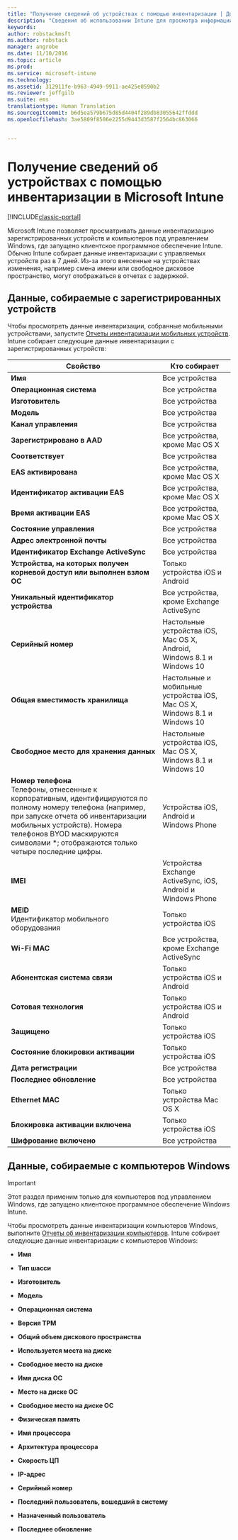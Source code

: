 ```yaml
---
title: "Получение сведений об устройствах с помощью инвентаризации | Документы Майкрософт"
description: "Сведения об использовании Intune для просмотра информации об оборудовании управляемых устройств."
keywords: 
author: robstackmsft
ms.author: robstack
manager: angrobe
ms.date: 11/10/2016
ms.topic: article
ms.prod: 
ms.service: microsoft-intune
ms.technology: 
ms.assetid: 312911fe-b963-4949-9911-ae425e0590b2
ms.reviewer: jeffgilb
ms.suite: ems
translationtype: Human Translation
ms.sourcegitcommit: b6d5ea579b675d85d4404f289db83055642ffddd
ms.openlocfilehash: 3ae5809f8506e2255d9443d3587f2564bc863066


---
```


# <a name="understand-your-devices-with-inventory-in-microsoft-intune"></a>Получение сведений об устройствах с помощью инвентаризации в Microsoft Intune

[!INCLUDE[classic-portal](../includes/classic-portal.md)]

Microsoft Intune позволяет просматривать данные инвентаризацию зарегистрированных устройств и компьютеров под управлением Windows, где запущено клиентское программное обеспечение Intune.
Обычно Intune собирает данные инвентаризации с управляемых устройств раз в 7 дней. Из-за этого внесенные на устройствах изменения, например смена имени или свободное дисковое пространство, могут отображаться в отчетах с задержкой.

## <a name="whats-collected-from-enrolled-devices"></a>Данные, собираемые с зарегистрированных устройств
Чтобы просмотреть данные инвентаризации, собранные мобильными устройствами, запустите [Отчеты инвентаризации мобильных устройств](understand-microsoft-intune-operations-by-using-reports.md). Intune собирает следующие данные инвентаризации с зарегистрированных устройств:

|Свойство|Кто собирает|
|------------|-----------------------|
|**Имя**|Все устройства|
|**Операционная система**|Все устройства|
|**Изготовитель**|Все устройства|
|**Модель**|Все устройства|
|**Канал управления**|Все устройства|
|**Зарегистрировано в AAD**|Все устройства, кроме Mac OS X|
|**Соответствует**|Все устройства|
|**EAS активирована**|Все устройства, кроме Mac OS X|
|**Идентификатор активации EAS**|Все устройства, кроме Mac OS X|
|**Время активации EAS**|Все устройства, кроме Mac OS X|
|**Состояние управления**|Все устройства|
|**Адрес электронной почты**|Все устройства|
|**Идентификатор Exchange ActiveSync**|Все устройства|
|**Устройства, на которых получен корневой доступ или выполнен взлом ОС**|Только устройства iOS и Android|
|**Уникальный идентификатор устройства**|Все устройства, кроме Exchange ActiveSync|
|**Серийный номер**|Настольные устройства iOS, Mac OS X, Android, Windows 8.1 и Windows 10|
|**Общая вместимость хранилища**|Настольные и мобильные устройства iOS, Mac OS X, Windows 8.1 и Windows 10|
|**Свободное место для хранения данных**|Настольные устройства iOS, Mac OS X, Windows 8.1 и Windows 10|
|**Номер телефона**<br>Телефоны, отнесенные к корпоративным, идентифицируются по полному номеру телефона (например, при запуске отчета об инвентаризации мобильных устройств). Номера телефонов BYOD маскируются символами *; отображаются только четыре последние цифры.|Устройства iOS, Android и Windows Phone|
|**IMEI**|Устройства Exchange ActiveSync, iOS, Android и Windows Phone|
|**MEID**<br>Идентификатор мобильного оборудования|Только устройства iOS|
|**Wi-Fi MAC**|Все устройства, кроме Exchange ActiveSync|
|**Абонентская система связи**|Только устройства iOS и Android|
|**Сотовая технология**|Только устройства iOS и Android|
|**Защищено**|Только устройства iOS|
|**Состояние блокировки активации**|Только устройства iOS|
|**Дата регистрации**|Все устройства|
|**Последнее обновление**|Все устройства|
|**Ethernet MAC**|Только устройства Mac OS X|
|**Блокировка активации включена**|Только устройства iOS|
|**Шифрование включено**|Все устройства|

## <a name="whats-collected-from-windows-pcs"></a>Данные, собираемые с компьютеров Windows
> [!IMPORTANT]
> Этот раздел применим только для компьютеров под управлением Windows, где запущено клиентское программное обеспечение Windows Intune.

Чтобы просмотреть данные инвентаризации компьютеров Windows, выполните [Отчеты об инвентаризации компьютеров](understand-microsoft-intune-operations-by-using-reports.md). Intune собирает следующие данные инвентаризации с компьютеров Windows:

-   **Имя**

-   **Тип шасси**

-   **Изготовитель**

-   **Модель**

-   **Операционная система**

-   **Версия TPM**

-   **Общий объем дискового пространства**

-   **Используется места на диске**

-   **Свободное место на диске**

-   **Имя диска ОС**

-   **Место на диске ОС**

-   **Свободное место на диске ОС**

-   **Физическая память**

-   **Имя процессора**

-   **Архитектура процессора**

-   **Скорость ЦП**

-   **IP-адрес**

-   **Серийный номер**

-   **Последний пользователь, вошедший в систему**

-   **Назначенный пользователь**

-   **Последнее обновление**

<!-- this section below belongs in the planning journey
### See Also
[Monitoring and reports with Microsoft Intune](monitoring-and-reports-with-microsoft-intune.md)
-->



<!--HONumber=Dec16_HO2-->


